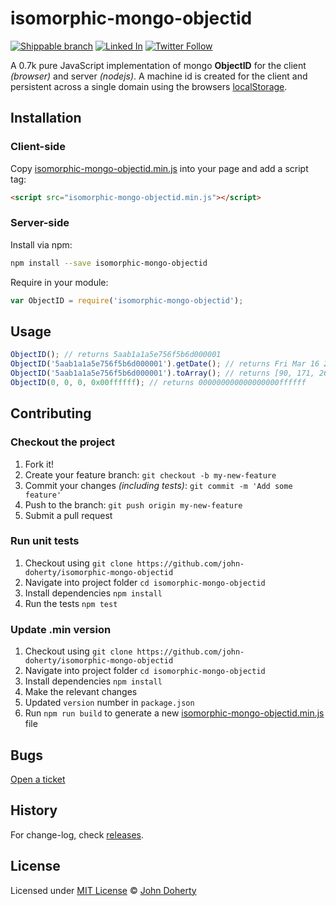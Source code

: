# isomorphic-mongo-objectid

[![Shippable branch](https://img.shields.io/shippable/5aab0aab1495e11600ca5c7b/master.svg)](https://app.shippable.com/projects/5aab0aab1495e11600ca5c7b)
[![Linked In](https://img.shields.io/badge/Linked-In-blue.svg)](https://www.linkedin.com/in/john-i-doherty) [![Twitter Follow](https://img.shields.io/twitter/follow/MrJohnDoherty.svg?style=social&label=Twitter&style=plastic)](https://twitter.com/MrJohnDoherty)

[twitter-image]:https://img.shields.io/twitter/follow/mrJohnDoherty.svg?style=social&label=Follow%20me
[twitter-url]:https://twitter.com/mrJohnDoherty

A 0.7k pure JavaScript implementation of mongo **ObjectID** for the client _(browser)_ and server _(nodejs)_. A machine id is created for the client and persistent across a single domain using the browsers [localStorage](https://developer.mozilla.org/en-US/docs/Web/API/Window/localStorage).

## Installation

### Client-side

Copy [isomorphic-mongo-objectid.min.js](dist/isomorphic-mongo-objectid.min.js) into your page and add a script tag:

```html
<script src="isomorphic-mongo-objectid.min.js"></script>
```

### Server-side

Install via npm:

```bash
npm install --save isomorphic-mongo-objectid
```

Require in your module:

```js
var ObjectID = require('isomorphic-mongo-objectid');
```

## Usage

```js
ObjectID(); // returns 5aab1a1a5e756f5b6d000001
ObjectID('5aab1a1a5e756f5b6d000001').getDate(); // returns Fri Mar 16 2018 01:12:58 GMT+0000 (GMT)
ObjectID('5aab1a1a5e756f5b6d000001').toArray(); // returns [90, 171, 26, 26, 94, 117, 111, 91, 109, 0, 0, 1]
ObjectID(0, 0, 0, 0x00ffffff); // returns 000000000000000000ffffff
```

## Contributing

### Checkout the project

1. Fork it!
2. Create your feature branch: `git checkout -b my-new-feature`
3. Commit your changes _(including tests)_: `git commit -m 'Add some feature'`
4. Push to the branch: `git push origin my-new-feature`
5. Submit a pull request

### Run unit tests

1. Checkout using `git clone https://github.com/john-doherty/isomorphic-mongo-objectid`
2. Navigate into project folder `cd isomorphic-mongo-objectid`
3. Install dependencies `npm install`
4. Run the tests `npm test`

### Update .min version

1. Checkout using `git clone https://github.com/john-doherty/isomorphic-mongo-objectid`
2. Navigate into project folder `cd isomorphic-mongo-objectid`
3. Install dependencies `npm install`
4. Make the relevant changes
5. Updated `version` number in `package.json`
6. Run `npm run build` to generate a new [isomorphic-mongo-objectid.min.js](dist/isomorphic-mongo-objectid.min.js) file

## Bugs

[Open a ticket](https://github.com/john-doherty/isomorphic-mongo-objectid/issues)

## History

For change-log, check [releases](https://github.com/john-doherty/isomorphic-mongo-objectid/releases).

## License

Licensed under [MIT License](LICENSE) &copy; [John Doherty](http://www.johndoherty.info)